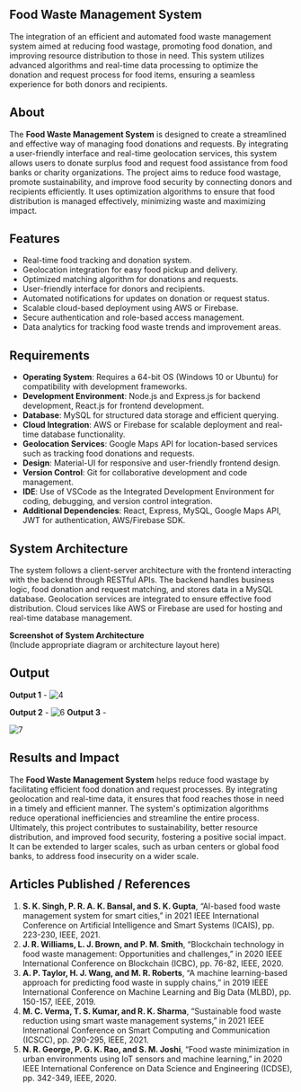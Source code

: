 ## **Food Waste Management System**


The integration of an efficient and automated food waste management system aimed at reducing food wastage, promoting food donation, and improving resource distribution to those in need. This system utilizes advanced algorithms and real-time data processing to optimize the donation and request process for food items, ensuring a seamless experience for both donors and recipients.

## **About**
The **Food Waste Management System** is designed to create a streamlined and effective way of managing food donations and requests. By integrating a user-friendly interface and real-time geolocation services, this system allows users to donate surplus food and request food assistance from food banks or charity organizations. The project aims to reduce food wastage, promote sustainability, and improve food security by connecting donors and recipients efficiently. It uses optimization algorithms to ensure that food distribution is managed effectively, minimizing waste and maximizing impact.

## **Features**
- Real-time food tracking and donation system.
- Geolocation integration for easy food pickup and delivery.
- Optimized matching algorithm for donations and requests.
- User-friendly interface for donors and recipients.
- Automated notifications for updates on donation or request status.
- Scalable cloud-based deployment using AWS or Firebase.
- Secure authentication and role-based access management.
- Data analytics for tracking food waste trends and improvement areas.

## **Requirements**
- **Operating System**: Requires a 64-bit OS (Windows 10 or Ubuntu) for compatibility with development frameworks.
- **Development Environment**: Node.js and Express.js for backend development, React.js for frontend development.
- **Database**: MySQL for structured data storage and efficient querying.
- **Cloud Integration**: AWS or Firebase for scalable deployment and real-time database functionality.
- **Geolocation Services**: Google Maps API for location-based services such as tracking food donations and requests.
- **Design**: Material-UI for responsive and user-friendly frontend design.
- **Version Control**: Git for collaborative development and code management.
- **IDE**: Use of VSCode as the Integrated Development Environment for coding, debugging, and version control integration.
- **Additional Dependencies**: React, Express, MySQL, Google Maps API, JWT for authentication, AWS/Firebase SDK.

## **System Architecture**
The system follows a client-server architecture with the frontend interacting with the backend through RESTful APIs. The backend handles business logic, food donation and request matching, and stores data in a MySQL database. Geolocation services are integrated to ensure effective food distribution. Cloud services like AWS or Firebase are used for hosting and real-time database management.

**Screenshot of System Architecture**  
(Include appropriate diagram or architecture layout here)

## **Output**
**Output 1** - 
![4](https://github.com/user-attachments/assets/3c00d904-0cb9-4a8b-9deb-8598e79e7fb2)

**Output 2** -
![6](https://github.com/user-attachments/assets/a6d7718e-f619-4bb2-9286-6aaefe07b45e)
**Output 3** -

![7](https://github.com/user-attachments/assets/990acacf-ccd2-48b3-b969-a9a74c0eb494)


## **Results and Impact**
The **Food Waste Management System** helps reduce food wastage by facilitating efficient food donation and request processes. By integrating geolocation and real-time data, it ensures that food reaches those in need in a timely and efficient manner. The system's optimization algorithms reduce operational inefficiencies and streamline the entire process. Ultimately, this project contributes to sustainability, better resource distribution, and improved food security, fostering a positive social impact. It can be extended to larger scales, such as urban centers or global food banks, to address food insecurity on a wider scale.

## **Articles Published / References**
1. **S. K. Singh, P. R. A. K. Bansal, and S. K. Gupta**, “AI-based food waste management system for smart cities,” in 2021 IEEE International Conference on Artificial Intelligence and Smart Systems (ICAIS), pp. 223-230, IEEE, 2021.
2. **J. R. Williams, L. J. Brown, and P. M. Smith**, “Blockchain technology in food waste management: Opportunities and challenges,” in 2020 IEEE International Conference on Blockchain (ICBC), pp. 76-82, IEEE, 2020.
3. **A. P. Taylor, H. J. Wang, and M. R. Roberts**, “A machine learning-based approach for predicting food waste in supply chains,” in 2019 IEEE International Conference on Machine Learning and Big Data (MLBD), pp. 150-157, IEEE, 2019.
4. **M. C. Verma, T. S. Kumar, and R. K. Sharma**, “Sustainable food waste reduction using smart waste management systems,” in 2021 IEEE International Conference on Smart Computing and Communication (ICSCC), pp. 290-295, IEEE, 2021.
5. **N. R. George, P. G. K. Rao, and S. M. Joshi**, “Food waste minimization in urban environments using IoT sensors and machine learning,” in 2020 IEEE International Conference on Data Science and Engineering (ICDSE), pp. 342-349, IEEE, 2020.
